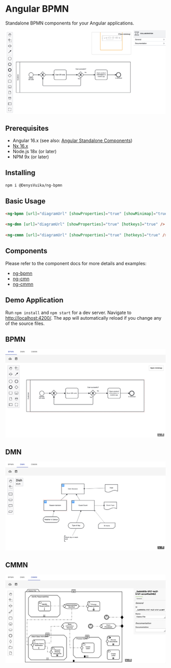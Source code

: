 # Angular BPMN

Standalone BPMN components for your Angular applications.

![ng-bpmn](./libs/ng-bpmn/docs/ng-bpmn-minimap.png)

## Prerequisites

- Angular 16.x (see also: [Angular Standalone Components](https://angular.io/guide/standalone-components))
- [Nx 16.x](https://nx.dev/getting-started/intro)
- Node.js 18x (or later)
- NPM 9x (or later)

## Installing

```sh
npm i @DenysVuika/ng-bpmn
```

## Basic Usage

```html
<ng-bpmn [url]="diagramUrl" [showProperties]="true" [showMinimap]="true" hotkeys="true" />

<ng-dmn [url]="diagramUrl" [showProperties]="true" [hotkeys]="true" />

<ng-cmmn [url]="diagramUrl" [showProperties]="true" [hotkeys]="true" />
```

## Components

Please refer to the component docs for more details and examples:

- [ng-bpmn](./libs/ng-bpmn/README.md)
- [ng-cmn](./libs/ng-bpmn/README.md)
- [ng-cmmn](./libs/ng-bpmn/README.md)

## Demo Application

Run `npm install` and `npm start` for a dev server. Navigate to <http://localhost:4200/>.
The app will automatically reload if you change any of the source files.

## BPMN

![ng-bpmn](./docs/bpmn.png)

## DMN

![ng-dmn](./docs/dmn.png)

## CMMN

![ng-cmmn](./docs/cmmn.png)
